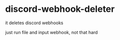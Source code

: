 # discord-webhook-deleter
it deletes discord webhooks

just run file and input webhook, not that hard
